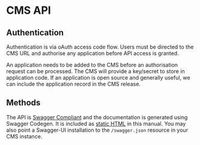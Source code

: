 <!--toc=api-->
# CMS API

## Authentication
Authentication is via oAuth access code flow. Users must be directed to the CMS URL and authorise any application before API access is granted.

An application needs to be added to the CMS before an authorisation request can be processed. The CMS will provide a key/secret to store in application code. If an application is open source and generally useful, we can include the application record in the CMS release.

## Methods
The API is [Swagger Compliant](http://swagger.io/) and the documentation is generated using Swagger Codegen. It is included as [static HTML](../api-doc.html) in this manual. You may also point a Swagger-UI installation to the `/swagger.json` resource in your CMS instance.